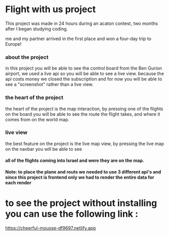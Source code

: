 # Flight with us project

This project was made in 24 hours during an acaton contest, two months after I began studying coding. 

me and my partner arrived in the first place and won a four-day trip to Europe!

### about the project

in this project you will be able to see the control board from the Ben Gurion airport, we used a live api so you will be able to see a live view.
because the api costs money we closed the subscription and for now you will be able to see a "screenshot" rather than a live view.

### the heart of the project

the heart of the project is the map interaction, by pressing one of the flights on the board you will be able to see the route the flight takes, and where it comes from on the world map.

### live view

the best feature  on the project is the live map view, by pressing the live map on the navbar you will be able to see 

#### all of the flights coming into Israel and were they are on the map.



**Note: to place the plane and routs we needed to use 3 different  api's and since this project is frontend  only we had to render the entire  data for each render**

# to see the project without installing you can use the following  link :
https://cheerful-mousse-df9697.netlify.app

